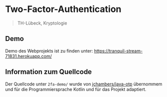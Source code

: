 # Two-Factor-Authentication

> TH-Lübeck, Kryptologie

## Demo

Demo des Webprojekts ist zu finden unter: <https://tranquil-stream-71831.herokuapp.com/>

## Information zum Quellcode

Der Quellcode unter `2fa-demo/` wurde von [jchambers/java-otp](https://github.com/jchambers/java-otp)
übernommem und für die Programmiersprache Kotlin und für das Projekt adaptiert.